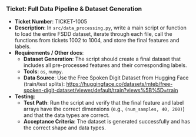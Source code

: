 ### Ticket: Full Data Pipeline & Dataset Generation

- **Ticket Number**: TICKET-1005
- **Description**: In `src/data_processing.py`, write a main script or function to load the entire FSDD dataset, iterate through each file, call the functions from tickets 1002 to 1004, and store the final features and labels.
- **Requirements / Other docs**:
  - **Dataset Generation**: The script should create a final dataset that includes all pre-processed features and their corresponding labels.
  - **Tools**: `os`, `numpy`.
  - **Data Source**: Use the Free Spoken Digit Dataset from Hugging Face (train/test splits): https://huggingface.co/datasets/mteb/free-spoken-digit-dataset/viewer/default/train?views%5B%5D=train
- **Testing**:
  - **Test Path**: Run the script and verify that the final feature and label arrays have the correct dimensions (e.g., `(num_samples, 40, 200)`) and that the data types are correct.
  - **Acceptance Criteria**: The dataset is generated successfully and has the correct shape and data types. 